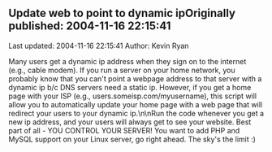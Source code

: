 ## Update web to point to dynamic ipOriginally published: 2004-11-16 22:15:41 
Last updated: 2004-11-16 22:15:41 
Author: Kevin Ryan 
 
Many users get a dynamic ip address when they sign on to the internet (e.g., cable modem).  If you run a server on your home network, you probably know that you can't point a webpage address to that server with a dynamic ip b/c DNS servers need a static ip.  However, if you get a home page with your ISP (e.g., users.someisp.com/myusername), this script will allow you to automatically update your home page with a web page that will redirect your users to your dynamic ip.\n\nRun the code whenever you get a new ip address, and your users will always get to see your website.  Best part of all - YOU CONTROL YOUR SERVER!  You want to add PHP and MySQL support on your Linux server, go right ahead.  The sky's the limit :)